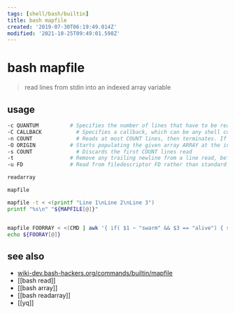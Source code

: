 ```yaml
---
tags: [shell/bash/builtin]
title: bash mapfile
created: '2019-07-30T06:19:49.014Z'
modified: '2021-10-25T09:49:01.598Z'
---
```


# bash mapfile

> read lines from stdin into an indexed array variable

## usage

```sh
-c QUANTUM 	        # Specifies the number of lines that have to be read between every call to the callback specified with -C - default QUANTUM is 5000
-C CALLBACK 	      # Specifies a callback, which can be any shell code, the index of the array that will be assigned, and the line is appended at evaluation time
-n COUNT 	          # Reads at most COUNT lines, then terminates. If COUNT is 0, then all lines are read (default)
-O ORIGIN 	        # Starts populating the given array ARRAY at the index ORIGIN rather than clearing it and starting at index 0
-s COUNT 	          # Discards the first COUNT lines read
-t 	                # Remove any trailing newline from a line read, before it is assigned to an array element
-u FD 	            # Read from filedescriptor FD rather than standard input
```

```sh
readarray

mapfile

mapfile -t < <(printf "Line 1\nLine 2\nLine 3")
printf "%s\n" "${MAPFILE[@]}"


mapfile FOORRAY < <(CMD | awk '{ if( $1 ~ "swarm" && $3 == "alive") { split($2, arr, ":");  print $1, arr[1]} }')
echo ${FOORAY[@]}
```

## see also

- [wiki-dev.bash-hackers.org/commands/builtin/mapfile](https://wiki-dev.bash-hackers.org/commands/builtin/mapfile)
- [[bash read]]
- [[bash array]]
- [[bash readarray]]
- [[yq]]
